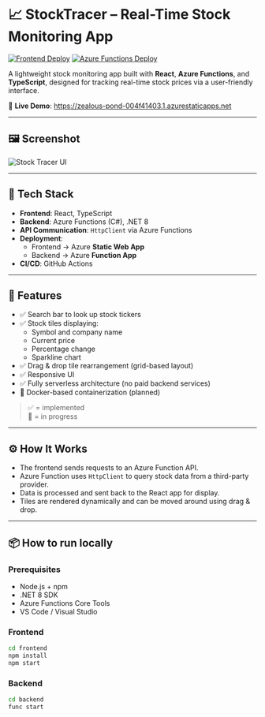 # 📈 StockTracer – Real-Time Stock Monitoring App

[![Frontend Deploy](https://github.com/mwlky/StockTracer/actions/workflows/azure-static-web-apps-zealous-pond-004f41403.yml/badge.svg)](https://github.com/mwlky/StockTracer/actions/workflows/azure-static-web-apps-zealous-pond-004f41403.yml)
[![Azure Functions Deploy](https://github.com/mwlky/StockTracer/actions/workflows/main_stocktracer-function.yml/badge.svg)](https://github.com/mwlky/StockTracer/actions/workflows/main_stocktracer-function.yml)

A lightweight stock monitoring app built with **React**, **Azure Functions**, and **TypeScript**, designed for tracking real-time stock prices via a user-friendly interface.

🔗 **Live Demo**: https://zealous-pond-004f41403.1.azurestaticapps.net

---

## 🖼️ Screenshot

![Stock Tracer UI](https://i.imgur.com/RNDYw3d.png)

---

## 🚀 Tech Stack

- **Frontend**: React, TypeScript
- **Backend**: Azure Functions (C#), .NET 8
- **API Communication**: `HttpClient` via Azure Functions
- **Deployment**:
  - Frontend → Azure **Static Web App**
  - Backend → Azure **Function App**
- **CI/CD**: GitHub Actions

---

## 🎯 Features

- ✅ Search bar to look up stock tickers
- ✅ Stock tiles displaying:
  - Symbol and company name
  - Current price
  - Percentage change
  - Sparkline chart
- ✅ Drag & drop tile rearrangement (grid-based layout)
- ✅ Responsive UI
- ✅ Fully serverless architecture (no paid backend services)
- 🔄 Docker-based containerization (planned)

> ✅ = implemented  
> 🔄 = in progress

---

## ⚙️ How It Works

- The frontend sends requests to an Azure Function API.
- Azure Function uses `HttpClient` to query stock data from a third-party provider.
- Data is processed and sent back to the React app for display.
- Tiles are rendered dynamically and can be moved around using drag & drop.

---

## 📦 How to run locally

### Prerequisites

- Node.js + npm
- .NET 8 SDK
- Azure Functions Core Tools
- VS Code / Visual Studio

### Frontend

```bash
cd frontend
npm install
npm start 
```

### Backend
```bash
cd backend
func start
```
